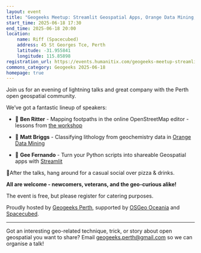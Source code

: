 ```yaml
---
layout: event
title: "Geogeeks Meetup: Streamlit Geospatial Apps, Orange Data Mining, and Mapping Footpaths in OSM"
start_time: 2025-06-18 17:30
end_time: 2025-06-18 20:00
location:
    name: Riff (Spacecubed)
    address: 45 St Georges Tce, Perth
    latitude: -31.955841
    longitude: 115.85898
registration_url: https://events.humanitix.com/geogeeks-meetup-streamlit-orange-footpath
commons_category: Geogeeks 2025-06-18
homepage: true
---
```


Join us for an evening of lightning talks and great company with the Perth open geospatial community.

We’ve got a fantastic lineup of speakers:

- 🎤 **Ben Ritter** - Mapping footpaths in the online OpenStreetMap editor - lessons from [the workshop](https://tasks.smartcitiestransport.com/projects/73)

- 🎤 **Matt Briggs** - Classifying lithology from geochemistry data in [Orange Data Mining](https://orangedatamining.com/)

- 🎤 **Gee Fernando** - Turn your Python scripts into shareable Geospatial apps with [Streamlit](https://streamlit.io/)

🍕After the talks, hang around for a casual social over pizza & drinks.

**All are welcome - newcomers, veterans, and the geo-curious alike!**

The event is free, but please register for catering purposes.

Proudly hosted by [Geogeeks Perth][geogeeks], supported by [OSGeo Oceania][osgeo] and [Spacecubed][spacecubed].

--- 

Got an interesting geo-related technique, trick, or story about open geospatial you want to share? Email [geogeeks.perth@gmail.com](mailto:geogeeks.perth@gmail.com) so we can organise a talk!

[geogeeks]: https://geogeeks.org
[osgeo]: https://osgeo-oceania.org/
[spacecubed]: https://spacecubed.com/
